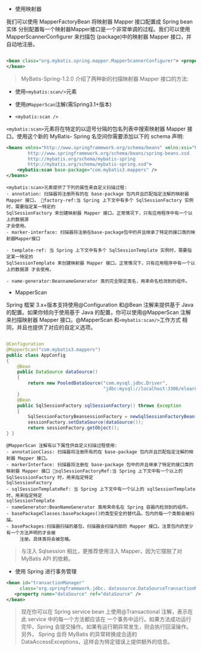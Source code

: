 - 使用映射器

我们可以使用 MapperFactoryBean 将映射器 Mapper 接口配置成 Spring bean 实体
分别配置每一个映射器Mapper接口是一个非常单调的过程。我们可以使用MapperScannerConfigurer 来扫描包 (package)中的映射器 Mapper 接口，并自动地注册。
```xml

<bean class="org.mybatis.spring.mapper.MapperScannerConfigurer"> <property name="basePackage" value="com.mybatis3.mappers" />
</bean>
```

> MyBatis-Spring-1.2.0 介绍了两种新的扫描映射器 Mapper 接口的方法:
- 使用`<mybatis:scan/>`元素
- 使用`@MapperScan`注解(需Spring3.1+版本)

- `<mybatis:scan />`

`<mybatis:scan>`元素将在特定的以逗号分隔的包名列表中搜索映射器 Mapper 接口。使用这个新的 MyBatis- Spring 名空间你需要添加以下的 schema 声明:

```xml
<beans xmlns="http://www.springframework.org/schema/beans" xmlns:xsi="http://www.w3.org/2001/XMLSchema-instance" xmlns:mybatis="http://mybatis.org/schema/mybatis-spring" xsi:schemaLocation="http://www.springframework.org/schema/beans
        http://www.springframework.org/schema/beans/spring-beans.xsd
        http://mybatis.org/schema/mybatis-spring
        http://mybatis.org/schema/mybatis-spring.xsd">
    <mybatis:scan base-package="com.mybatis3.mappers" />
</beans>
```


```
<mybatis:scan>元素提供了下列的属性来自定义扫描过程:
- annotation: 扫描器将注册所有的在 base-package 包内并且匹配指定注解的映射器 Mapper 接口。 factory-ref:当 Spring 上下文中有多个 SqlSessionFactory 实例时，需要指定某一特定的
SqlSessionFactory 来创建映射器 Mapper 接口。正常情况下，只有应用程序中有一个以上的数据源
才会使用。
- marker-interface: 扫描器将注册在base-package包中的并且继承了特定的接口类的映射器Mapper接口

- template-ref: 当 Spring 上下文中有多个 SqlSessionTemplate 实例时，需要指定某一特定的
SqlSessionTemplate 来创建映射器 Mapper 接口。正常情况下，只有应用程序中有一个以上的数据源 才会使用。

- name-generator:BeannameGenerator 类的完全限定类名，用来命名检测到的组件。
```


- MapperScan

Spring 框架 3.x+版本支持使用@Configuration 和@Bean 注解来提供基于 Java 的配置。如果你倾向于使用基于 Java 的配置，你可以使用@MapperScan 注解来扫描映射器 Mapper 接口。@MapperScan 和`<mybatis:scan/>`工作方式 相同，并且也提供了对应的自定义选项。

```java

@Configuration
@MapperScan("com.mybatis3.mappers")
public class AppConfig
{
    @Bean
    public DataSource dataSource()
    {
        return new PooledDataSource("com.mysql.jdbc.Driver",
                                    "jdbc:mysql://localhost:3306/elearning", "root", "admin");
    }
    @Bean
    public SqlSessionFactory sqlSessionFactory() throws Exception
    {
        SqlSessionFactoryBeansessionFactory = newSqlSessionFactoryBean();
        sessionFactory.setDataSource(dataSource());
        return sessionFactory.getObject();
} }
```

```
@MapperScan 注解有以下属性供自定义扫描过程使用:
- annotationClass: 扫描器将注册所有的在 base-package 包内并且匹配指定注解的映射器 Mapper 接口。
- markerInterface: 扫描器将注册在 base-package 包中的并且继承了特定的接口类的映射器 Mapper 接口 sqlSessionFactoryRef:当 Spring 上下文中有一个以上的 SqlSesssionFactory 时，用来指定特定
SqlSessionFactory
- sqlSessionTemplateRef: 当 Spring 上下文中有一个以上的 sqlSessionTemplate 时，用来指定特定
sqlSessionTemplate
- nameGenerator:BeanNameGenerator 类用来命名在 Spring 容器内检测到的组件。
- basePackageClasses:basePackages()的类型安全的替代品。包内的每一个类都会被扫描。
- basePackages:扫描器扫描的基包，扫描器会扫描内部的 Mapper 接口。注意包内的至少有一个方法声明的才会被
     注册。具体类将会被忽略。
```

>  与注入 Sqlsession 相比，更推荐使用注入 Mapper，因为它摆脱了对 MyBatis API 的依赖。

- 使用 Spring 进行事务管理

```xml
<bean id="transactionManager"
     class="org.springframework.jdbc. datasource.DataSourceTransactionManager">
   <property name="dataSource" ref="dataSource" />
</bean>
```

> 现在你可以在 Spring service bean 上使用@Transactional 注解，表示在此 service 中的每一个方法都应该在 一个事务中运行。如果方法成功运行完毕，Spring 会提交操作。如果有运行期异常发生，则会执行回滚操作。另外， Spring 会将 MyBatis 的异常转换成合适的 DataAccessExceptions，这样会为特定错误上提供额外的信息。





